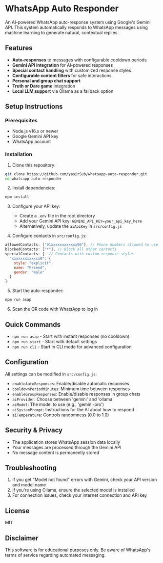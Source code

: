 # WhatsApp Auto Responder

An AI-powered WhatsApp auto-response system using Google's Gemini API. This system automatically responds to WhatsApp messages using machine learning to generate natural, contextual replies.

## Features

- **Auto-responses** to messages with configurable cooldown periods
- **Gemini API integration** for AI-powered responses
- **Special contact handling** with customized response styles
- **Configurable content filters** for safe interactions
- **Personal and group chat support**
- **Truth or Dare game** integration
- **Local LLM support** via Ollama as a fallback option

## Setup Instructions

### Prerequisites

- Node.js v16.x or newer
- Google Gemini API key
- WhatsApp account

### Installation

1. Clone this repository:
```bash
git clone https://github.com/yasirSub/whatsapp-auto-responder.git
cd whatsapp-auto-responder
```

2. Install dependencies:
```bash
npm install
```

3. Configure your API key:
   - Create a `.env` file in the root directory
   - Add your Gemini API key: `GEMINI_API_KEY=your_api_key_here`
   - Alternatively, update the `aiApiKey` in `src/config.js`

4. Configure contacts in `src/config.js`:
```javascript
allowedContacts: ["91xxxxxxxxxxxx90"], // Phone numbers allowed to use the auto-responder
blockedContacts: ["*"], // Block all other contacts
specialContacts: {  // Contacts with custom response styles
  "xxxxxxxxxxxxx0": {
    style: "explicit",
    name: "Friend", 
    gender: "male" 
  }
}
```

5. Start the auto-responder:
```bash
npm run asap
```

6. Scan the QR code with WhatsApp to log in

## Quick Commands

- `npm run asap` - Start with instant responses (no cooldown)
- `npm run start` - Start with default settings
- `npm run cli` - Start in CLI mode for advanced configuration

## Configuration

All settings can be modified in `src/config.js`:

- `enableAutoResponses`: Enable/disable automatic responses
- `cooldownPeriodMinutes`: Minimum time between responses
- `enableGroupResponses`: Enable/disable responses in group chats
- `aiProvider`: Choose between 'gemini' and 'ollama'
- `aiModel`: The model to use (e.g., 'gemini-pro')
- `aiSystemPrompt`: Instructions for the AI about how to respond
- `aiTemperature`: Controls randomness (0.0 to 1.0)

## Security & Privacy

- The application stores WhatsApp session data locally
- Your messages are processed through the Gemini API
- No message content is permanently stored

## Troubleshooting

1. If you get "Model not found" errors with Gemini, check your API version and model name
2. If you're using Ollama, ensure the selected model is installed
3. For connection issues, check your internet connection and API key

## License

MIT

## Disclaimer

This software is for educational purposes only. Be aware of WhatsApp's terms of service regarding automated messaging. 
